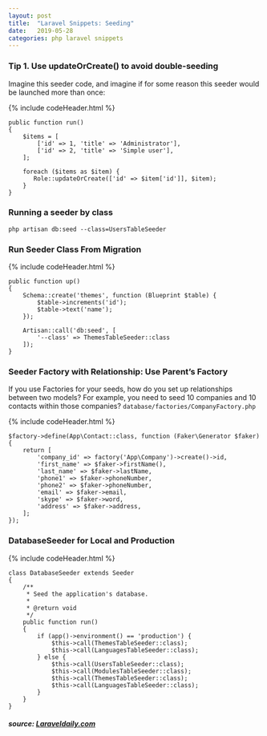 ```yaml
---
layout: post
title:  "Laravel Snippets: Seeding"
date:   2019-05-28 
categories: php laravel snippets
---
```


### Tip 1. Use updateOrCreate() to avoid double-seeding 

Imagine this seeder code, and imagine if for some reason this seeder would be launched more than once:

{% include codeHeader.html %}
```
public function run()
{
    $items = [            
        ['id' => 1, 'title' => 'Administrator'],
        ['id' => 2, 'title' => 'Simple user'],
    ];

    foreach ($items as $item) {
       Role::updateOrCreate(['id' => $item['id']], $item);
    }
}
```

### Running a seeder by class

`php artisan db:seed --class=UsersTableSeeder`

###  Run Seeder Class From Migration

{% include codeHeader.html %}
```
public function up()
{
    Schema::create('themes', function (Blueprint $table) {
        $table->increments('id');
        $table->text('name');
    });

    Artisan::call('db:seed', [
        '--class' => ThemesTableSeeder::class
    ]);
}
```

### Seeder Factory with Relationship: Use Parent’s Factory
If you use Factories for your seeds, how do you set up relationships between two models? For example, you need to seed 10 companies and 10 contacts within those companies? `database/factories/CompanyFactory.php `

{% include codeHeader.html %}
```
$factory->define(App\Contact::class, function (Faker\Generator $faker) {
    return [
        'company_id' => factory('App\Company')->create()->id,
        'first_name' => $faker->firstName(),
        'last_name' => $faker->lastName,
        'phone1' => $faker->phoneNumber,
        'phone2' => $faker->phoneNumber,
        'email' => $faker->email,
        'skype' => $faker->word,
        'address' => $faker->address,
    ];
});
```

### DatabaseSeeder for Local and Production

{% include codeHeader.html %}
```
class DatabaseSeeder extends Seeder
{
    /**
     * Seed the application's database.
     *
     * @return void
     */
    public function run()
    {
        if (app()->environment() == 'production') {
            $this->call(ThemesTableSeeder::class);
            $this->call(LanguagesTableSeeder::class);
        } else {
            $this->call(UsersTableSeeder::class);
            $this->call(ModulesTableSeeder::class);
            $this->call(ThemesTableSeeder::class);
            $this->call(LanguagesTableSeeder::class);
        }
    }
}
```

<h5>source: <a href="https://laraveldaily.com/10-tips-about-data-seeding-in-laravel/">Laraveldaily.com</a></h5>